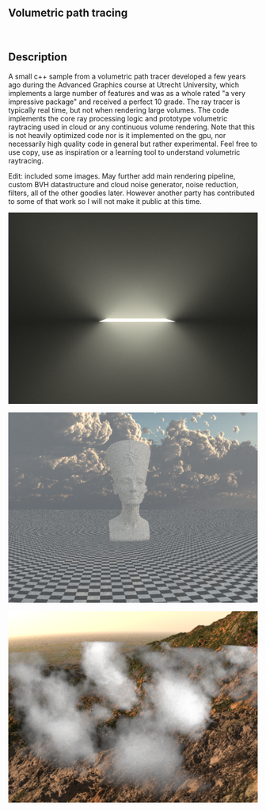 ## Volumetric path tracing

<br/>

## Description
A small c++ sample from a volumetric path tracer developed a few years ago during the Advanced Graphics course at Utrecht University, which implements a large number of features and was as a whole rated "a very impressive package" and received a perfect 10 grade. The ray tracer is typically real time, but not when rendering large volumes. The code implements the core ray processing logic and prototype volumetric raytracing used in cloud or any continuous volume rendering. Note that this is not heavily optimized code nor is it implemented on the gpu, nor necessarily high quality code in general but rather experimental. Feel free to use copy, use as inspiration or a learning tool to understand volumetric raytracing. 

Edit: included some images. May further add main rendering pipeline, custom BVH datastructure and cloud noise generator, noise reduction, filters, all of the other goodies later. 
However another party has contributed to some of that work so I will not make it public at this time.

![alt text](images/Volume%20render.PNG)

![alt text](images/Nefertitit8Samples2MilTriangles.PNG)

![alt text](images/128SamplesClouds.PNG)
